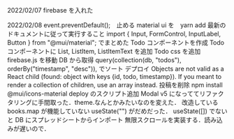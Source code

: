 2022/02/07
firebase を入れた

2022/02/08
event.preventDefault();　止める
material ui を　yarn add
最新のドキュメントに従って実行すること
import { Input, FormControl, InputLabel, Button } from "@mui/material"; でまとめた
Todo コンポーネントを作成
Todo コンポーネントに List, ListItem, ListItemText を追加
Todo css を追加
firebase.js を移動
DB から取得
query(collection(db, "todos"), orderBy("timestamp", "desc")), でソート
デプロイ
Objects are not valid as a React child (found: object with keys {id, todo, timestamp}). If you meant to render a collection of children, use an array instead.
投稿を削除
npm install @mui/icons-material
deploy のスクリプト追加
Modal
v5 になっててリファクタリングに手間取った．theme.なんとかみたいなのを変えた．
改造している
books.map が機能していない
useState("") がだめだった． useState([]) でないと
DB にスプレッドシートからインポート
無限スクロールを実装する．読み込みが遅いので．

